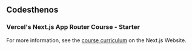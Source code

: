 ## Codesthenos

### Vercel's Next.js App Router Course - Starter

For more information, see the [course curriculum](https://nextjs.org/learn) on the Next.js Website.
